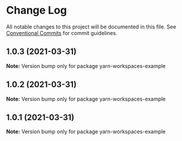 # Change Log

All notable changes to this project will be documented in this file.
See [Conventional Commits](https://conventionalcommits.org) for commit guidelines.

## 1.0.3 (2021-03-31)

**Note:** Version bump only for package yarn-workspaces-example





## 1.0.2 (2021-03-31)

**Note:** Version bump only for package yarn-workspaces-example





## 1.0.1 (2021-03-31)

**Note:** Version bump only for package yarn-workspaces-example
